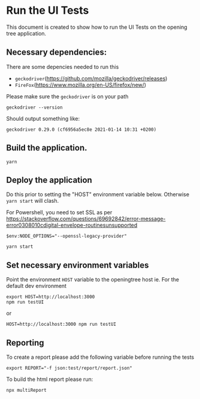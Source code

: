 # Run the UI Tests
This document is created to show how to run the UI Tests on the opening tree application.

## Necessary dependencies:
There are some depencies needed to run this
 *  `geckodriver`(https://github.com/mozilla/geckodriver/releases) 
 *  `FireFox`(https://www.mozilla.org/en-US/firefox/new/)


Please make sure the `geckodriver` is on your path
```
geckodriver --version
```
Should output something like:
```
geckodriver 0.29.0 (cf6956a5ec8e 2021-01-14 10:31 +0200)
```

## Build the application.  

```
yarn
```

## Deploy the application

Do this prior to setting the "HOST" environment variable below.  Otherwise `yarn start` will clash.

For Powershell, you need to set SSL as per
https://stackoverflow.com/questions/69692842/error-message-error0308010cdigital-envelope-routinesunsupported

```
$env:NODE_OPTIONS="--openssl-legacy-provider"
```

```
yarn start
```


## Set necessary environment variables

Point the environment `HOST` variable to the openingtree host
ie. For the default dev environment 
```
export HOST=http://localhost:3000
npm run testUI
```
or
```
HOST=http://localhost:3000 npm run testUI
```


## Reporting
To create a report please add the following variable before running the tests
```
export REPORT="-f json:test/report/report.json"
```
To build the html report please run:

```
npx multiReport
```

